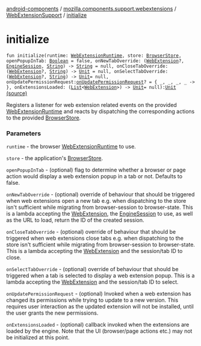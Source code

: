 [android-components](../../index.md) / [mozilla.components.support.webextensions](../index.md) / [WebExtensionSupport](index.md) / [initialize](./initialize.md)

# initialize

`fun initialize(runtime: `[`WebExtensionRuntime`](../../mozilla.components.concept.engine.webextension/-web-extension-runtime/index.md)`, store: `[`BrowserStore`](../../mozilla.components.browser.state.store/-browser-store/index.md)`, openPopupInTab: `[`Boolean`](https://kotlinlang.org/api/latest/jvm/stdlib/kotlin/-boolean/index.html)` = false, onNewTabOverride: (`[`WebExtension`](../../mozilla.components.concept.engine.webextension/-web-extension/index.md)`?, `[`EngineSession`](../../mozilla.components.concept.engine/-engine-session/index.md)`, `[`String`](https://kotlinlang.org/api/latest/jvm/stdlib/kotlin/-string/index.html)`) -> `[`String`](https://kotlinlang.org/api/latest/jvm/stdlib/kotlin/-string/index.html)` = null, onCloseTabOverride: (`[`WebExtension`](../../mozilla.components.concept.engine.webextension/-web-extension/index.md)`?, `[`String`](https://kotlinlang.org/api/latest/jvm/stdlib/kotlin/-string/index.html)`) -> `[`Unit`](https://kotlinlang.org/api/latest/jvm/stdlib/kotlin/-unit/index.html)` = null, onSelectTabOverride: (`[`WebExtension`](../../mozilla.components.concept.engine.webextension/-web-extension/index.md)`?, `[`String`](https://kotlinlang.org/api/latest/jvm/stdlib/kotlin/-string/index.html)`) -> `[`Unit`](https://kotlinlang.org/api/latest/jvm/stdlib/kotlin/-unit/index.html)` = null, onUpdatePermissionRequest: `[`onUpdatePermissionRequest`](../on-update-permission-request.md)`? = { _, _, _, _ -> }, onExtensionsLoaded: (`[`List`](https://kotlinlang.org/api/latest/jvm/stdlib/kotlin.collections/-list/index.html)`<`[`WebExtension`](../../mozilla.components.concept.engine.webextension/-web-extension/index.md)`>) -> `[`Unit`](https://kotlinlang.org/api/latest/jvm/stdlib/kotlin/-unit/index.html)` = null): `[`Unit`](https://kotlinlang.org/api/latest/jvm/stdlib/kotlin/-unit/index.html) [(source)](https://github.com/mozilla-mobile/android-components/blob/master/components/support/webextensions/src/main/java/mozilla/components/support/webextensions/WebExtensionSupport.kt#L163)

Registers a listener for web extension related events on the provided
[WebExtensionRuntime](../../mozilla.components.concept.engine.webextension/-web-extension-runtime/index.md) and reacts by dispatching the corresponding actions to the
provided [BrowserStore](../../mozilla.components.browser.state.store/-browser-store/index.md).

### Parameters

`runtime` - the browser [WebExtensionRuntime](../../mozilla.components.concept.engine.webextension/-web-extension-runtime/index.md) to use.

`store` - the application's [BrowserStore](../../mozilla.components.browser.state.store/-browser-store/index.md).

`openPopupInTab` - (optional) flag to determine whether a browser or page action would
display a web extension popup in a tab or not. Defaults to false.

`onNewTabOverride` - (optional) override of behaviour that should
be triggered when web extensions open a new tab e.g. when dispatching
to the store isn't sufficient while migrating from browser-session
to browser-state. This is a lambda accepting the [WebExtension](../../mozilla.components.concept.engine.webextension/-web-extension/index.md), the
[EngineSession](../../mozilla.components.concept.engine/-engine-session/index.md) to use, as well as the URL to load, return the ID of
the created session.

`onCloseTabOverride` - (optional) override of behaviour that should
be triggered when web extensions close tabs e.g. when dispatching
to the store isn't sufficient while migrating from browser-session
to browser-state. This is a lambda accepting the [WebExtension](../../mozilla.components.concept.engine.webextension/-web-extension/index.md) and
the session/tab ID to close.

`onSelectTabOverride` - (optional) override of behaviour that should
be triggered when a tab is selected to display a web extension popup.
This is a lambda accepting the [WebExtension](../../mozilla.components.concept.engine.webextension/-web-extension/index.md) and the session/tab ID to
select.

`onUpdatePermissionRequest` - (optional) Invoked when a web extension has changed its
permissions while trying to update to a new version. This requires user interaction as
the updated extension will not be installed, until the user grants the new permissions.

`onExtensionsLoaded` - (optional) callback invoked when the extensions are loaded by the
engine. Note that the UI (browser/page actions etc.) may not be initialized at this point.